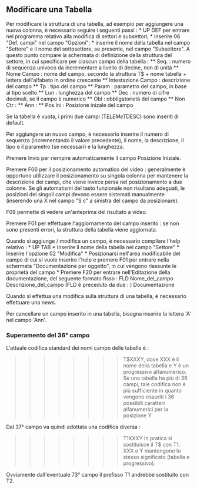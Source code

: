 ## Modificare una Tabella
Per modificare la struttura di una tabella, ad esempio per aggiungere una nuova colonna, è necessario seguire i seguenti passi : 
 \* UP DEF  per entrare nel programma relativo alla modifica di settori e subsettori;
 \* inserire 06 "Def. campi" nel campo "Opzioni";
 \* inserire il nome della tabella nel campo "Settore" e il nome del sottosettore, se presente, nel campo "Subsettore".
A questo punto compare la schermata di definizione della struttura del settore, in cui specificare per ciascun campo della tabella : 
 \*\* Seq.  :  numero di sequenza univoco da incrementare a livello di decine, non di unità
 \*\* Nome Campo  :  nome del campo, secondo la struttura
                              T$ + nome tabella + lettera dell'alfabeto in ordine crescente
 \*\* Intestazione Campo  :  descrizione del campo
 \*\* Tp  :  tipo del campo
 \*\* Param  :  parametro del campo, in base al tipo scelto
 \*\* Lun  :  lunghezza del campo
 \*\* Dec  :  numero di cifre decimali, se il campo è numerico
 \*\* Obl  :  obbligatorietà del campo
 \*\* Non Ctr  : 
 \*\* Ann  : 
 \*\* Pos Ini  :  Posizione inizale del campo

Se la tabella è vuota, i primi due campi (T$ELEM e T$DESC) sono inseriti di default.

Per aggiungere un nuovo campo, è necessario inserire il numero di sequenza (incrementando il valore precedente), il nome, la descrizione, il tipo e il parametro (se necessari) e la lunghezza.

Premere Invio per riempire automaticamente il campo Posizione Iniziale.

Premere F06 per il posizionamento automatico del video :  generalmente è opportuno utilizzare il posizionamento su singola colonna per mantenere la descrizione dei campi, che viene invece persa nel posizionamento a due colonne. Se gli automatismi del tasto funzionale non risultano adeguati, le posizioni dei singoli campi devono essere sistemati manualmente (inserendo una X nel campo "S c" a sinistra del campo da posizionare).

F09 permette di vedere un'anteprima del risultato a video.

Premere F01 per effettuare l'aggiornamento del campo inserito :  se non sono presenti errori, la struttura della tabella viene aggiornata.

Quando si aggiunge / modifica un campo, è necessario compilare l'help relativo : 
 \* UP TAB
 \* Inserire il nome della tabella nel campo "Settore"
 \* Inserire l'opzione 02 "Modifica"
 \* Posizionarsi nell'area modificabile del campo di cui si vuole inserire l'help e premere F01 per entrare nella schermata "Documentazione per oggetto", in cui vengono riassunte le proprietà del campo
 \* Premere F20 per entrare nell'Editazione della documentazione, del seguente formato fisso :  FLD Nome_del_campo Descrizione_del_campo (FLD è preceduto da due  : ) Documentazione

Quando si effettua una modifica sulla struttura di una tabella, è necessario effettuare una news.

Per cancellare un campo inserito in una tabella, bisogna inserire la lettera 'A' nel campo 'Ann'.

### Superamento del 36° campo
L'attuale codifica standard dei nomi campo delle tabelle è : 
 >>>>>>>> T$XXXY, dove XXX è il nome della tabella e Y è un progressivo alfanumerico.
Se una tabella ha più di 36 campi, tale codifica non è più sufficiente in quanto vengono esauriti i 36 possibili caratteri alfanumerici per la posizione Y.

Dal 37° campo va quindi adottata una codifica diversa : 
 >>>>>>>> T1XXXY
In pratica si sostituisce il T$ con T1. XXX e Y mantengono lo stesso significato (tabella e progressivo).

Ovviamente dall'eventuale 73° campo il prefisso T1 andrebbe sostituito con T2.
